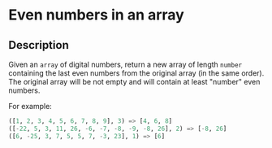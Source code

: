 # Even numbers in an array

## Description

Given an `array` of digital numbers, return a new array of length `number` containing the last even numbers from the original array (in the same order). The original array will be not empty and will contain at least "number" even numbers.

For example:

```python
([1, 2, 3, 4, 5, 6, 7, 8, 9], 3) => [4, 6, 8]
([-22, 5, 3, 11, 26, -6, -7, -8, -9, -8, 26], 2) => [-8, 26]
([6, -25, 3, 7, 5, 5, 7, -3, 23], 1) => [6]
```